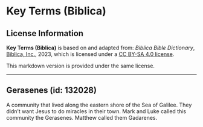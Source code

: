 # Key Terms (Biblica)

## License Information

**Key Terms (Biblica)** is based on and adapted from: _Biblica Bible Dictionary_, [Biblica, Inc.](https://www.biblica.com/), 2023, which is licensed under a [CC BY-SA 4.0 license](https://creativecommons.org/licenses/by-sa/4.0/legalcode.en).

This markdown version is provided under the same license.



--------------------------------

## Gerasenes (id: 132028)

A community that lived along the eastern shore of the Sea of Galilee. They didn’t want Jesus to do miracles in their town. Mark and Luke called this community the Gerasenes. Matthew called them Gadarenes.


